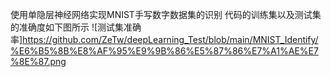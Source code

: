 使用单隐层神经网络实现MNIST手写数字数据集的识别
代码的训练集以及测试集的准确度如下图所示
![测试集准确率]https://github.com/ZeTw/deepLearning_Test/blob/main/MNIST_Identify/%E6%B5%8B%E8%AF%95%E9%9B%86%E5%87%86%E7%A1%AE%E7%8E%87.png
